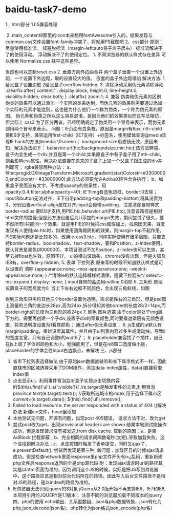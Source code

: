 # baidu-task7-demo

1、html部分
  1.h5兼容处理
<!--[if lte IE 8]>
    <script> src="//cdn.bootcss.com/html5shiv/r29/html5.min.js"</script>
 <![endif]-->
  2..main_content8那里的icon本来想用fontAwesome引入的，结果发现与common.css文件设置font-family冲突了，将就用PS截图吧
2、css部分
原则：尽量使用标准流。
规避脱标流（margin-left:auto将子盒子居右）
标准流解决不了的使用浮动。
浮动解决不了的使用定位。
    1. 不同浏览器的默认样式存在差异
可以使用 Normalize.css 抹平这些差异。
<link href="https://cdn.bootcss.com/normalize/7.0.0/normalize.min.css" rel="stylesheet">
当然也可以定制reset.css
  2. 垂直方向外边距合并
两个盒子垂直一个设置上外边距，一个设置下外边距，取的设置较大的值。
嵌套的盒子外边距塌陷
解决方法:  1  给父盒子设置边框
           2给父盒子overflow:hidden; 
  3. 清除浮动采用伪元素清除浮动
.clearfix:after{
content:'';
display:block;
height:0;
line-height:0;
visibility:hidden;
clear:both;
}
.cleatfix{
zoom:1;
  4. 兼容
伪类和伪元素的区别
伪类的效果可以通过添加一个实际的类来达到，而伪元素的效果则需要通过添加一个实际的元素才能达到，这也是为什么他们一个称为伪类，一个称为伪元素的原因。
伪元素和伪类之所以这么容易混淆，是因为他们的效果类似而且写法相仿，但实际上 css3 为了区分两者，已经明确规定了伪类用一个冒号来表示，而伪元素则用两个冒号来表示。
问题：IE页面有白条框，原因是margin有8px;
nth-child 要IE9才支持，兼容运用first-child（IE7支持）+标签名，使用媒体查询@media实现IE hack的方法@media \0screen；
background-size用滤镜无效，原因未知，解决办法如下：
    behavior:url(htc/backgroundsize.min.htc);该方法弊端，盒子内会生成一个div,并且是第一个child,如果原盒子中有子盒子用了nth-child，则会影响css属性，解决办法直接在原来的子盒子上加一个父盒子跟生成的div并列即可；
rgba兼容两种办法：
a、filter:progid:DXImageTransform.Microsoft.gradient(startColorstr=#33000000,endColorstr=
#33000000);此方法必须要允许ActiveX控件允许执行；
b、如果盒子里面没有文字，不考虑opacity的继承性，用opacity:0.4;filter:alpha(opacity=40);
IE下img有蓝色边框，border:0去除；
input和button无法对齐，IE下自带padding-top和padding-bottom,将其设置为0，分别设置vertical-align属性对齐;input会自带padding，注意清除自带样式
border-radius 要IE9才支持,用PIE.htc,behavior:url(PIE.htc),注意该路径是相对html文件的路径;但是此方法设置后为Li添加的margin失效，期间尝试了很久，要不然所有li只能同一个效果，就是用PIE的时候把css属性加上，找原因无果，百度发现有人使用pie.htc时，如果使用圆角跟阴影的效果，则margin-top不起作用。PIE实际问题还是比较多的，改用ie-css3.htc，同样实际使用有诸多局限，只能支持border-radius、box-shadow、text-shadow，要和Position，z-index使用，默认背景是黑色(#000000)，本项目测试不加Position，z-index也可以生效，甚至去掉float也生效，原因不详。
ul的横向滚动条，chrome没有出现，但是火狐及IE8有，overfloe-y:hidden;
  5. 表单
下拉列表
原来写的时候不知道默认样式是可以设置的
清除
{appearance:none;
  -moz-appearance:none;
  -webkit-appearance:none;
}
/*清除ie的默认选择框样式清除，隐藏下拉箭头*/
select::-ms-expand { display: none; }
input自带的蓝边用outline:0消除
  6. 三角形
原理设置盒子的宽高度为0, 当上下左右边框不同颜色，会出现三角斜线，如图

得到三角形只需将其他三个border设置为透明，需求是靠右的三角形，但是psd图上测量的三角的底边长28px,高为24px,拆分得知其他border的长度28/2=14px,而border-right的长度为三角形的高24px
  7. 颜色
图片遮罩
由于color是处于img层下方的，需要再创建一个子div,设置子div的背景颜色,同时要看遮罩层有无颜色设置，将其透明度设置为1看其颜色；
通过after伪元素设置；
  8. js生成的ul默认有margin\padding，重新设置其属性，并且由于ul列表内容过多生成滑动块，导致li的宽度变宽，只有自己调整li的width了；
  9. placeholder兼容找了个插件，自己在js上调了字体的颜色和大小，勉强能用了，但是在ie8窗口宽度缩小是，placeholder的字体会往input右边飘点，未解决
三、js部分
  1. 省市下拉列表选择做法
由于原始json数据直辖市和省下属市格式不一样，因此直辖市的区域选择采用了DOM操作，添加data-index属性，data()直接获取index值
  2. 点击显示ul，利用事件冒泡监听盒子实现点击切换内容
 if($(this).find('ul').is(':visible')){
            //e.target是触发事件的元素,利用冒泡
            $province.text($(e.target).text());
            //获取所选城市的index,用于选择下属市区
            $current=$(e.target).data();
            $(this).find('ul').remove();
  3. Failed to load resource: the server responded with a status of 404 ()解决办法
新建ico文件，head里添加<link href="favicon.ico" rel="shortcut icon">
  4. 本地测试无问题，开源有问题，出现post 405错误，
请求方法不对，改为get
  5. 尝试post改为get，出现provisional headers are shown
结果本地测试能操作成功，但是发现请求没有被发送,from disk cache.
查到的原因：a、是否AdBlock 拦截屏蔽；b、完全相同的请求间隔数毫秒(太短),导致加载失败，这个没找到解决办法；c、点击按钮时触发了表单提交，同时又ajax了，e.preventDefault(); 尝试后发现是第三种;
新问题：加载区县的时候ajax请求成功，但是检查network里面response里php文件开头有ï»¿乱码，重新新建php文件后response返回的全是php源代码
附：发现ajax请求时url的路径其实是以html页面为准的，因为调用这个JS的时候，实际是把JS写到浏览器中，这个路径应该是相对前台代码所在的路径。因此写入后台文件路径不是相对JS的路径，是以index的路径为准的。
  6. IE浏览器无法识别jquery的$对象
jQuery从2.0版开始不再支持IE6、IE7和IE8,本项目引用的JQUERY是1.1版本；
注意不同的浏览器加载不同版本的jquery
四、php的使用
echo输出、关系型数组、json与php数据转换，json转化为php,json_decode(json名)，php转化为json格式json_encode(php名)
